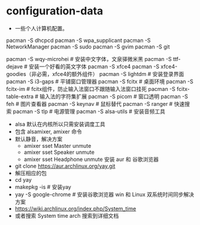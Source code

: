# configuration-data
   - 一些个人计算机配置。


pacman -S dhcpcd
pacman -S wpa_supplicant
pacman -S NetworkManager
pacman -S sudo
pacman -S gvim
pacman -S git

pacman -S wqy-microhei      # 安装中文字体，文泉驿微米黑
pacman -S ttf-dejave        # 安装一个好看的英文字体
pacman -S xfce4
pacman -S xfce4-goodies（非必需，xfce4的额外组件）
pacman -S lightdm           # 安装登录界面
pacman -S i3-gaps           # 平铺窗口管理器
pacman -S fcitx             # 桌面环境
pacman -S fcitx-im          # fcitx组件，防止输入法窗口不跟随输入法窗口挂死
pacman -S fcitx-table-extra # 输入法的字符集扩展
pacman -S picom             # 窗口透明
pacman -S feh               # 图片查看器
pacman -S keynav            # 鼠标替代
pacman -S ranger            # 快速搜索
pacman -S tlp               # 电源管理
pacman -S alsa-utils # 安装音频工具
   - alsa 默认在内核所以只需安装调度工具
   - 包含 alsamixer, amixer 命令
   - 默认静音，解决方案
      - amixer sset Master unmute
      - amixer sset Speaker unmute
      - amixer sset Headphone unmute
安装 aur 和 谷歌浏览器
   - git clone https://aur.archlinux.org/yay.git
   - 解压相应的包
   - cd yay
   - makepkg -is          # 安装yay
   - yay -S google-chrome # 安装谷歌浏览器
win 和 Linux 双系统时间同步解决方案
  - https://wiki.archlinux.org/index.php/System_time
  - 或者搜索 System time arch 搜索到详细文档
